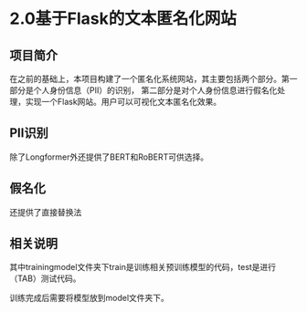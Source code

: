 # 2.0基于Flask的文本匿名化网站

## 项目简介

在之前的基础上，本项目构建了一个匿名化系统网站，其主要包括两个部分。第一部分是个人身份信息（PII）的识别， 第二部分是对个人身份信息进行假名化处理，实现一个Flask网站。用户可以可视化文本匿名化效果。

## PII识别 

除了Longformer外还提供了BERT和RoBERT可供选择。

## 假名化

还提供了直接替换法

## 相关说明

其中trainingmodel文件夹下train是训练相关预训练模型的代码，test是进行（TAB）测试代码。

训练完成后需要将模型放到model文件夹下。




##### 